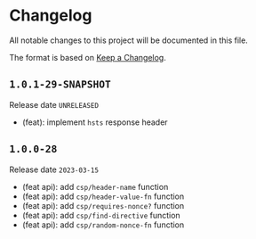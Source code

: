 # Changelog

All notable changes to this project will be documented in this file.

The format is based on [Keep a Changelog](https://keepachangelog.com/en/1.0.0/).

## `1.0.1-29-SNAPSHOT`

Release date `UNRELEASED`

- (feat): implement `hsts` response header

## `1.0.0-28`

Release date `2023-03-15`

- (feat api): add `csp/header-name` function
- (feat api): add `csp/header-value-fn` function
- (feat api): add `csp/requires-nonce?` function
- (feat api): add `csp/find-directive` function
- (feat api): add `csp/random-nonce-fn` function
